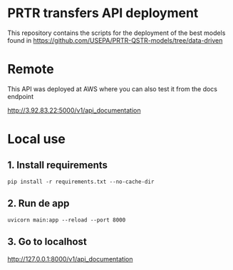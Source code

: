 # PRTR transfers API deployment

This repository contains the scripts for the deployment of the best models found in https://github.com/USEPA/PRTR-QSTR-models/tree/data-driven

# Remote

This API was deployed at AWS where you can also test it from the docs endpoint

http://3.92.83.22:5000/v1/api_documentation

# Local use

## 1. Install requirements

```
pip install -r requirements.txt --no-cache-dir
```
## 2. Run de app

```
uvicorn main:app --reload --port 8000
```

## 3. Go to localhost

http://127.0.0.1:8000/v1/api_documentation
